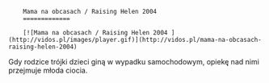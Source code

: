 
        Mama na obcasach / Raising Helen 2004 
        =============
        
        [![Mama na obcasach / Raising Helen 2004 ](http://vidos.pl/images/player.gif)](http://vidos.pl/mama-na-obcasach-raising-helen-2004)
        
        
 Gdy rodzice trójki dzieci giną w wypadku samochodowym, opiekę nad nimi przejmuje młoda ciocia.
    